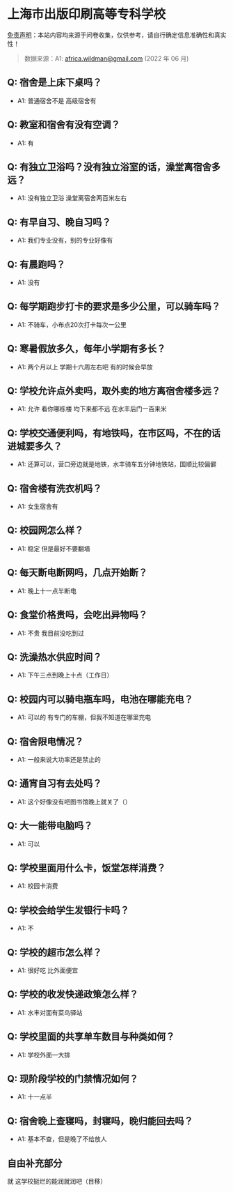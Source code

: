 # 上海市出版印刷高等专科学校

[免责声明](https://colleges.chat/#_3)：本站内容均来源于问卷收集，仅供参考，请自行确定信息准确性和真实性！

> 数据来源：A1: africa.wildman@gmail.com (2022 年 06 月)

## Q: 宿舍是上床下桌吗？

- A1: 普通宿舍不是 高级宿舍有

## Q: 教室和宿舍有没有空调？

- A1: 有

## Q: 有独立卫浴吗？没有独立浴室的话，澡堂离宿舍多远？

- A1: 没有独立卫浴 澡堂离宿舍两百米左右

## Q: 有早自习、晚自习吗？

- A1: 我们专业没有，别的专业好像有

## Q: 有晨跑吗？

- A1: 没有

## Q: 每学期跑步打卡的要求是多少公里，可以骑车吗？

- A1: 不骑车，小布点20次打卡每次一公里

## Q: 寒暑假放多久，每年小学期有多长？

- A1: 两个月以上 学期十六周左右吧 有的时候会早放

## Q: 学校允许点外卖吗，取外卖的地方离宿舍楼多远？

- A1: 允许 看你哪栋楼 均下来都不远 在水丰后门一百来米

## Q: 学校交通便利吗，有地铁吗，在市区吗，不在的话进城要多久？

- A1: 还算可以，营口旁边就是地铁，水丰骑车五分钟地铁站，国顺比较偏僻

## Q: 宿舍楼有洗衣机吗？

- A1: 女生宿舍有

## Q: 校园网怎么样？

- A1: 稳定 但是最好不要翻墙

## Q: 每天断电断网吗，几点开始断？

- A1: 晚上十一点半断电

## Q: 食堂价格贵吗，会吃出异物吗？

- A1: 不贵 我目前没吃到过

## Q: 洗澡热水供应时间？

- A1: 下午三点到晚上十点（工作日）

## Q: 校园内可以骑电瓶车吗，电池在哪能充电？

- A1: 可以的 有专门的车棚，但我不知道在哪里充电

## Q: 宿舍限电情况？

- A1: 一般来说大功率还是禁止的

## Q: 通宵自习有去处吗？

- A1: 这个好像没有吧图书馆晚上就关了（）

## Q: 大一能带电脑吗？

- A1: 可以

## Q: 学校里面用什么卡，饭堂怎样消费？

- A1: 校园卡消费

## Q: 学校会给学生发银行卡吗？

- A1: 不

## Q: 学校的超市怎么样？

- A1: 很好吃 比外面便宜

## Q: 学校的收发快递政策怎么样？

- A1: 水丰对面有菜鸟驿站

## Q: 学校里面的共享单车数目与种类如何？

- A1: 学校外面一大排

## Q: 现阶段学校的门禁情况如何？

- A1: 十一点半

## Q: 宿舍晚上查寝吗，封寝吗，晚归能回去吗？

- A1: 基本不查，但是晚了不给放人

## 自由补充部分

就 这学校挺烂的能润就润吧（目移）
